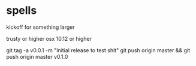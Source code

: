 # spells
kickoff for something larger

trusty or higher
osx 10.12 or higher

git tag -a v0.0.1 -m "Initial release to test shit"
git push origin master && git push origin master v0.1.0